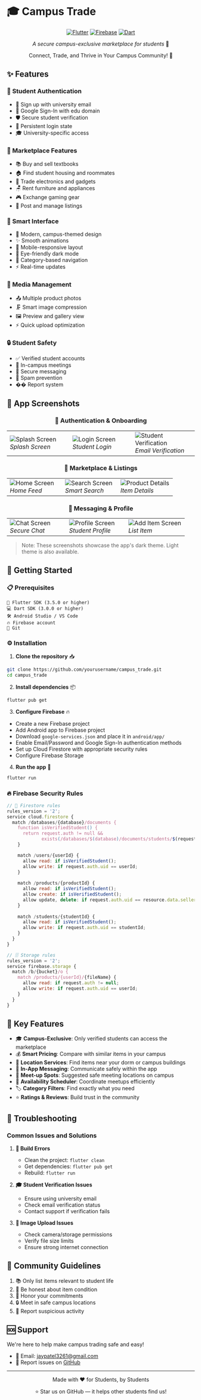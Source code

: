 # 🎓 Campus Trade

<div align="center">

[![Flutter](https://img.shields.io/badge/Flutter-3.5.0+-02569B?style=for-the-badge&logo=flutter&logoColor=white)](https://flutter.dev)
[![Firebase](https://img.shields.io/badge/Firebase-FFCA28?style=for-the-badge&logo=firebase&logoColor=black)](https://firebase.google.com)
[![Dart](https://img.shields.io/badge/Dart-3.0.0+-0175C2?style=for-the-badge&logo=dart&logoColor=white)](https://dart.dev)

*A secure campus-exclusive marketplace for students* 🚀

Connect, Trade, and Thrive in Your Campus Community! 🌟

</div>

## ✨ Features

### 🔐 Student Authentication
- 📧 Sign up with university email
- 🔄 Google Sign-In with edu domain
- 🛡️ Secure student verification
- 💾 Persistent login state
- 🎓 University-specific access

### 🏪 Marketplace Features
- 📚 Buy and sell textbooks
- 🏠 Find student housing and roommates
- 📱 Trade electronics and gadgets
- 🪑 Rent furniture and appliances
- 🎮 Exchange gaming gear
- 📝 Post and manage listings

### 🎨 Smart Interface
- 🌈 Modern, campus-themed design
- ✨ Smooth animations
- 📱 Mobile-responsive layout
- 🌙 Eye-friendly dark mode
- 🎯 Category-based navigation
- ⚡ Real-time updates

### 📸 Media Management
- 📤 Multiple product photos
- 🗜️ Smart image compression
- 🖼️ Preview and gallery view
- ⚡ Quick upload optimization

### 🔒 Student Safety
- ✅ Verified student accounts
- 👥 In-campus meetings
- 💬 Secure messaging
- 🚫 Spam prevention
- ��️ Report system

## 📱 App Screenshots

<div align="center">

### 🔐 Authentication & Onboarding

<table>
  <tr>
    <td width="33%">
      <img src="screenshots/splash.png" alt="Splash Screen" title="Splash Screen"/>
      <br />
      <em>Splash Screen</em>
    </td>
    <td width="33%">
      <img src="screenshots/login.png" alt="Login Screen" title="Login Screen"/>
      <br />
      <em>Student Login</em>
    </td>
    <td width="33%">
      <img src="screenshots/verification.png" alt="Student Verification" title="Student Verification"/>
      <br />
      <em>Email Verification</em>
    </td>
  </tr>
</table>

### 🏪 Marketplace & Listings

<table>
  <tr>
    <td width="33%">
      <img src="screenshots/home.png" alt="Home Screen" title="Home Screen"/>
      <br />
      <em>Home Feed</em>
    </td>
    <td width="33%">
      <img src="screenshots/search.png" alt="Search Screen" title="Search Screen"/>
      <br />
      <em>Smart Search</em>
    </td>
    <td width="33%">
      <img src="screenshots/details.png" alt="Product Details" title="Product Details"/>
      <br />
      <em>Item Details</em>
    </td>
  </tr>
</table>

### 💬 Messaging & Profile

<table>
  <tr>
    <td width="33%">
      <img src="screenshots/chat.png" alt="Chat Screen" title="Chat Screen"/>
      <br />
      <em>Secure Chat</em>
    </td>
    <td width="33%">
      <img src="screenshots/profile.png" alt="Profile Screen" title="Profile Screen"/>
      <br />
      <em>Student Profile</em>
    </td>
    <td width="33%">
      <img src="screenshots/add_item.png" alt="Add Item Screen" title="Add Item Screen"/>
      <br />
      <em>List Item</em>
    </td>
  </tr>
</table>

</div>

> Note: These screenshots showcase the app's dark theme. Light theme is also available.

## 🚀 Getting Started

### 📋 Prerequisites
```
📱 Flutter SDK (3.5.0 or higher)
💻 Dart SDK (3.0.0 or higher)
🛠️ Android Studio / VS Code
🔥 Firebase account
🐙 Git
```

### ⚙️ Installation

1. **Clone the repository** 📥
```bash
git clone https://github.com/yourusername/campus_trade.git
cd campus_trade
```

2. **Install dependencies** 📦
```bash
flutter pub get
```

3. **Configure Firebase** 🔥
- Create a new Firebase project
- Add Android app to Firebase project
- Download `google-services.json` and place it in `android/app/`
- Enable Email/Password and Google Sign-In authentication methods
- Set up Cloud Firestore with appropriate security rules
- Configure Firebase Storage

4. **Run the app** 🚀
```bash
flutter run
```

### 🔥 Firebase Security Rules

```javascript
// 📝 Firestore rules
rules_version = '2';
service cloud.firestore {
  match /databases/{database}/documents {
    function isVerifiedStudent() {
      return request.auth != null && 
             exists(/databases/$(database)/documents/students/$(request.auth.uid));
    }

    match /users/{userId} {
      allow read: if isVerifiedStudent();
      allow write: if request.auth.uid == userId;
    }
    
    match /products/{productId} {
      allow read: if isVerifiedStudent();
      allow create: if isVerifiedStudent();
      allow update, delete: if request.auth.uid == resource.data.sellerId;
    }
    
    match /students/{studentId} {
      allow read: if isVerifiedStudent();
      allow write: if request.auth.uid == studentId;
    }
  }
}

// 🗄️ Storage rules
rules_version = '2';
service firebase.storage {
  match /b/{bucket}/o {
    match /products/{userId}/{fileName} {
      allow read: if request.auth != null;
      allow write: if request.auth.uid == userId;
    }
  }
}
```

## 📱 Key Features

- 🎓 **Campus-Exclusive**: Only verified students can access the marketplace
- 💰 **Smart Pricing**: Compare with similar items in your campus
- 📍 **Location Services**: Find items near your dorm or campus buildings
- 💬 **In-App Messaging**: Communicate safely within the app
- 🤝 **Meet-up Spots**: Suggested safe meeting locations on campus
- 📅 **Availability Scheduler**: Coordinate meetups efficiently
- 🏷️ **Category Filters**: Find exactly what you need
- ⭐ **Ratings & Reviews**: Build trust in the community

## 🔧 Troubleshooting

### Common Issues and Solutions

1. **🔄 Build Errors**
   - Clean the project: `flutter clean`
   - Get dependencies: `flutter pub get`
   - Rebuild: `flutter run`

2. **🎓 Student Verification Issues**
   - Ensure using university email
   - Check email verification status
   - Contact support if verification fails

3. **📸 Image Upload Issues**
   - Check camera/storage permissions
   - Verify file size limits
   - Ensure strong internet connection

## 🤝 Community Guidelines

1. 📚 Only list items relevant to student life
2. 💯 Be honest about item condition
3. 🤝 Honor your commitments
4. 🔒 Meet in safe campus locations
5. 📝 Report suspicious activity

## 🆘 Support

We're here to help make campus trading safe and easy!

- 📧 Email: jaypatel3261@gmail.com
- 🐛 Report issues on [GitHub](https://github.com/yourusername/campus_trade/issues)

---

<div align="center">

Made with ❤️ for Students, by Students

⭐ Star us on GitHub — it helps other students find us!

</div>
